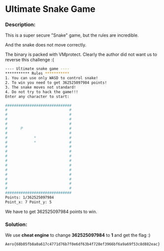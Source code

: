 # Ultimate Snake Game

### Description:

This is a super secure "Snake" game, but the rules are incredible.

And the snake does not move correctly.



The binary is packed with VMprotect. Clearly the author did not want us to reverse this challenge :(

```sh
---- Ultimate snake game ----
*********** Rules ***********
1. You can use only WASD to control snake!
2. To win you need to get 362525097984 points!
3. The snake moves not standard!
4. Do not try to hack the game!!!
Enter any character to start:

```

```sh
##############################
#                            #
#                            #
#                            #
#                            #
#      P                     #
#                            #
#            *               #
#            *               #
#                            #
#                            #
#                            #
#                            #
#                            #
#                            #
#                            #
#                            #
#                            #
#                            #
##############################
Points: 1/362525097984
Point_x: 7 Point_y: 5
```

We have to get 362525097984 points to win. 

### Solution:

We use **cheat engine** to change **362525097984** to **1** and get the flag :)

```sh
Aero{68b05fb8a0a617c4771d76b7f0e6df63b4f728ef3966bf6a9a69f53c8d882eac}
```


